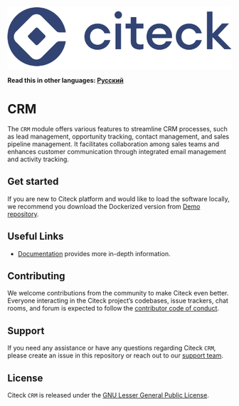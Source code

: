 ![Citeck ECOS Logo](https://raw.githubusercontent.com/Citeck/ecos-ui/develop/public/img/logo/ecos-logo.svg)

**Read this in other languages: [Русский](README.RU.MD)**

# CRM

The `CRM` module  offers various features to streamline CRM processes, such as lead management, opportunity tracking, contact management, and sales pipeline management. It facilitates collaboration among sales teams and enhances customer communication through integrated email management and activity tracking.

## Get started

If you are new to Citeck platform and would like to load the software locally, we recommend you download the Dockerized version from [Demo repository](https://github.com/Citeck/citeck-community).

## Useful Links

- [Documentation](https://citeck-ecos.readthedocs.io/ru/latest/index.html) provides more in-depth information.

## Contributing

We welcome contributions from the community to make Citeck even better. Everyone interacting in the Citeck project’s codebases, issue trackers, chat rooms, and forum is expected to follow the [contributor code of conduct](https://github.com/rubygems/rubygems/blob/master/CODE_OF_CONDUCT.md).

## Support

If you need any assistance or have any questions regarding Citeck `CRM`, please create an issue in this repository or reach out to our [support team](mailto:support@citeck.ru).

## License

Citeck `CRM` is released under the [GNU Lesser General Public License](LICENSE).
